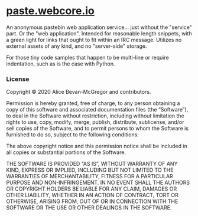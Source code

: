 # [paste.webcore.io](https://paste.webcore.io/)

An anonymous pastebin web application service… just without the "service" part.  Or the "web application".  Intended for reasonable length snippets, with a green light for links that ought to fit within an IRC message.  Utilizes no external assets of any kind, and no "server-side" storage.

For those tiny code samples that happen to be multi-line or require indentation, such as is the case with Python.


### License

Copyright © 2020 Alice Bevan-McGregor and contributors.

Permission is hereby granted, free of charge, to any person obtaining a copy of this software and associated documentation files (the “Software”), to deal in the Software without restriction, including without limitation the rights to use, copy, modify, merge, publish, distribute, sublicense, and/or sell copies of the Software, and to permit persons to whom the Software is furnished to do so, subject to the following conditions:

The above copyright notice and this permission notice shall be included in all copies or substantial portions of the Software.

THE SOFTWARE IS PROVIDED “AS IS”, WITHOUT WARRANTY OF ANY KIND, EXPRESS OR IMPLIED, INCLUDING BUT NOT LIMITED TO THE WARRANTIES OF MERCHANTABILITY, FITNESS FOR A PARTICULAR PURPOSE AND NON-INFRINGEMENT. IN NO EVENT SHALL THE AUTHORS OR COPYRIGHT HOLDERS BE LIABLE FOR ANY CLAIM, DAMAGES OR OTHER LIABILITY, WHETHER IN AN ACTION OF CONTRACT, TORT OR OTHERWISE, ARISING FROM, OUT OF OR IN CONNECTION WITH THE SOFTWARE OR THE USE OR OTHER DEALINGS IN THE SOFTWARE.
